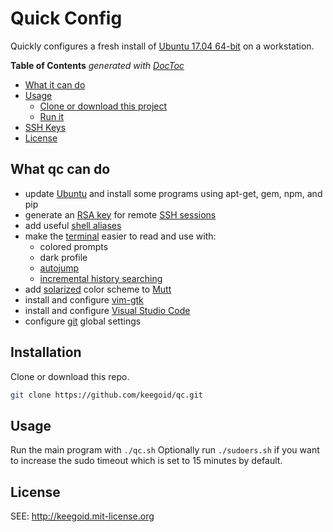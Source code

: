 # Quick Config

Quickly configures a fresh install of [Ubuntu 17.04 64-bit][zz] on a workstation.

<!-- START doctoc generated TOC please keep comment here to allow auto update -->
<!-- DON'T EDIT THIS SECTION, INSTEAD RE-RUN doctoc TO UPDATE -->
**Table of Contents**  *generated with [DocToc](https://github.com/thlorenz/doctoc)*

- [What it can do](#what-it-can-do)
- [Usage](#usage)
  - [Clone or download this project](#clone-or-download-this-project)
  - [Run it](#run-it)
- [SSH Keys](#ssh-keys)
- [License](#license)

<!-- END doctoc generated TOC please keep comment here to allow auto update -->

## What qc can do

- update [Ubuntu][ubuntu] and install some programs using apt-get, gem, npm, and pip
- generate an [RSA key][sshkey] for remote [SSH sessions][ssh]
- add useful [shell aliases][sa]
- make the [terminal][gt] easier to read and use with:
    - colored prompts
    - dark profile
    - [autojump][aj]
    - [incremental history searching][ihs]
- add [solarized][msolar] color scheme to [Mutt][mutt]
- install and configure [vim-gtk][vim]
- install and configure [Visual Studio Code][code]
- configure [git][git] global settings

## Installation

Clone or download this repo.

```bash
git clone https://github.com/keegoid/qc.git
```

## Usage

Run the main program with `./qc.sh`
Optionally run `./sudoers.sh` if you want to increase the sudo timeout which is set to 15 minutes by default.

## License

SEE: http://keegoid.mit-license.org


[ubuntu]:   http://www.ubuntu.com/global
[zz]:       https://wiki.ubuntu.com/ZestyZapus/ReleaseNotes
[code]:     https://code.visualstudio.com/
[vim]:      http://www.vim.org/
[gt]:       http://manpages.ubuntu.com/manpages/hardy/man1/gnome-terminal.1.html
[ihs]:      https://help.ubuntu.com/community/UsingTheTerminal#An_extremely_handy_tool_::_Incremental_history_searching
[msolar]:   https://github.com/altercation/mutt-colors-solarized
[bb]:       https://github.com/afair/dot-gedit
[mutt]:     http://www.mutt.org/
[aj]:       https://github.com/wting/autojump
[ssh]:      http://en.wikipedia.org/wiki/Secure_Shell
[sshkey]:   http://en.wikipedia.org/wiki/Ssh-keygen
[sa]:       http://en.wikipedia.org/wiki/Alias_%28command%29
[gh]:       https://github.com/
[git]:      https://git-scm.com/
[lp]:       https://lastpass.com/f?3202156
